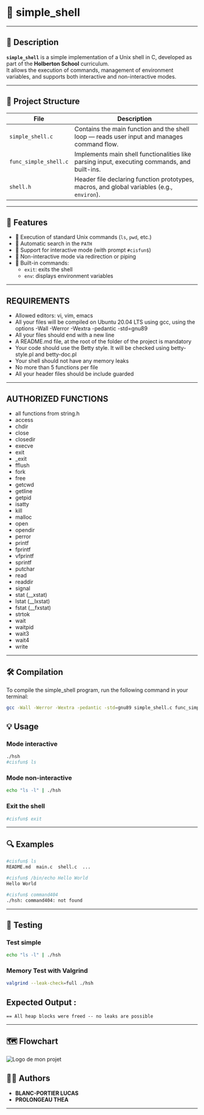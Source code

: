 # 🐚 simple_shell

---

## 📖 Description

**`simple_shell`** is a simple implementation of a Unix shell in C, developed as part of the **Holberton School** curriculum.  
It allows the execution of commands, management of environment variables, and supports both interactive and non-interactive modes.

---
## 🧱 Project Structure

| File                 | Description                                                                                      |
|----------------------|--------------------------------------------------------------------------------------------------|
| `simple_shell.c`     | Contains the main function and the shell loop — reads user input and manages command flow.       |
| `func_simple_shell.c`| Implements main shell functionalities like parsing input, executing commands, and built-ins.    |
| `shell.h`            | Header file declaring function prototypes, macros, and global variables (e.g., `environ`).       |

---
## 🚀 Features

- 🔹 Execution of standard Unix commands (`ls`, `pwd`, etc.)
- 🔹 Automatic search in the `PATH`
- 🔹 Support for interactive mode (with prompt `#cisfun$`)
- 🔹 Non-interactive mode via redirection or piping
- 🔹 Built-in commands:
  - `exit`: exits the shell
  - `env`: displays environment variables
---
## REQUIREMENTS
- Allowed editors: vi, vim, emacs
- All your files will be compiled on Ubuntu 20.04 LTS using gcc, using the options -Wall -Werror -Wextra -pedantic -std=gnu89
- All your files should end with a new line
- A README.md file, at the root of the folder of the project is mandatory
- Your code should use the Betty style. It will be checked using betty-style.pl and betty-doc.pl
- Your shell should not have any memory leaks
- No more than 5 functions per file
- All your header files should be include guarded
---
## AUTHORIZED FUNCTIONS
- all functions from string.h
- access
- chdir
- close
- closedir
- execve
- exit
- _exit
- fflush
- fork
- free
- getcwd
- getline
- getpid
- isatty
- kill
- malloc
- open
- opendir
- perror
- printf
- fprintf
- vfprintf
- sprintf
- putchar
- read
- readdir
- signal
- stat (__xstat)
- lstat (__lxstat)
- fstat (__fxstat)
- strtok
- wait
- waitpid
- wait3
- wait4
- write

---
## 🛠️ Compilation

To compile the simple_shell program, run the following command in your terminal:

```bash
gcc -Wall -Werror -Wextra -pedantic -std=gnu89 simple_shell.c func_simple_shell.c -o hsh
```

## 💡 Usage

### Mode interactive
```bash
./hsh
#cisfun$ ls
```

### Mode non-interactive
```bash
echo "ls -l" | ./hsh
```

### Exit the shell
```bash
#cisfun$ exit
```

---

## 🔍 Examples

```bash
#cisfun$ ls
README.md  main.c  shell.c  ...

#cisfun$ /bin/echo Hello World
Hello World

#cisfun$ command404
./hsh: command404: not found
```
---

## 🧪 Testing

### Test simple
```bash
echo "ls -l" | ./hsh
```

### Memory Test with Valgrind
```bash
valgrind --leak-check=full ./hsh
```

## Expected Output :
```
== All heap blocks were freed -- no leaks are possible
```
---
## 🗺️ Flowchart 
![Logo de mon projet](Images/FLOWCHART.jpg)

## 🧑‍💼 Authors

- **BLANC-PORTIER LUCAS**  
- **PROLONGEAU THEA**

---